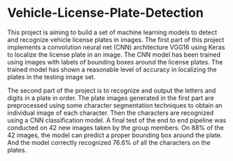 # Vehicle-License-Plate-Detection

This project is aiming to build a set of machine learning models to detect and recognize vehicle license plates in images. The first part of this project implements a convolution neural net (CNN) architecture VGG16 using Keras to localize the license plate in an image. The CNN model has been trained using images with labels of bounding boxes around the license plates. The trained model has shown a reasonable level of accuracy in localizing the plates in the testing image set.

The second part of the project is to recognize and output the letters and digits in a plate in order. The plate images generated in the first part are preprocessed using some character segmentation techniques to obtain an individual image of each character. Then the characters are recognized using a CNN classification model. A final test of the end to end pipeline was conducted on 42 new images taken by the group members. On 88% of the 42 images, the model can predict a proper bounding box around the plate. And the model correctly recognized 76.6% of all the characters on the plates.​
